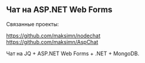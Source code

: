 ## Чат на ASP.NET Web Forms

Связанные проекты: 

https://github.com/maksimn/nodechat
https://github.com/maksimn/AspChat

Чат на JQ + ASP.NET Web Forms + .NET + MongoDB.
